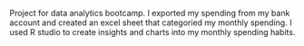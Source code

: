Project for data analytics bootcamp. 
I exported my spending from my bank account and created an excel sheet that categoried my monthly spending. 
I used R studio to create insights and charts into my monthly spending habits. 

